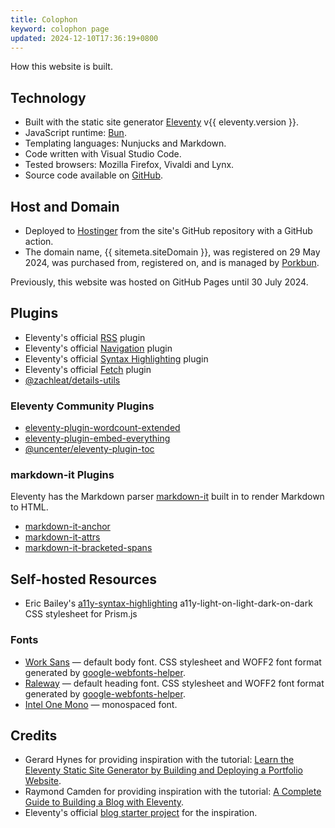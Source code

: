 ```yaml
---
title: Colophon
keyword: colophon page
updated: 2024-12-10T17:36:19+0800
---
```


How this website is built.

## Technology

* Built with the static site generator [Eleventy](https://www.11ty.dev/) v{{ eleventy.version }}.
* JavaScript runtime: [Bun](https://bun.sh).
* Templating languages: Nunjucks and Markdown.
* Code written with Visual Studio Code.
* Tested browsers: Mozilla Firefox, Vivaldi and Lynx.
* Source code available on [GitHub](https://github.com/helenclx/helenchong.dev).

## Host and Domain
* Deployed to [Hostinger](https://www.hostinger.my/) from the site's GitHub repository with a GitHub action.
* The domain name, {{ sitemeta.siteDomain }}, was registered on 29 May 2024, was purchased from, registered on, and is managed by [Porkbun](https://porkbun.com/).

Previously, this website was hosted on GitHub Pages until 30 July 2024.

## Plugins
* Eleventy's official [RSS](https://www.11ty.dev/docs/plugins/rss/) plugin
* Eleventy's official [Navigation](https://www.11ty.dev/docs/plugins/navigation/) plugin
* Eleventy's official [Syntax Highlighting](https://www.11ty.dev/docs/plugins/syntaxhighlight/) plugin
* Eleventy's official [Fetch](https://www.11ty.dev/docs/plugins/fetch/) plugin
* [@zachleat/details-utils](https://www.npmjs.com/package/@zachleat/details-utils)

### Eleventy Community Plugins
* [eleventy-plugin-wordcount-extended](https://www.npmjs.com/package/eleventy-plugin-wordcount-extended)
* [eleventy-plugin-embed-everything](https://www.npmjs.com/package/eleventy-plugin-embed-everything)
* [@uncenter/eleventy-plugin-toc](https://www.npmjs.com/package/@uncenter/eleventy-plugin-toc)

### markdown-it Plugins
Eleventy has the Markdown parser [markdown-it](https://www.npmjs.com/package/markdown-it) built in to render Markdown to HTML.
* [markdown-it-anchor](https://www.npmjs.com/package/markdown-it-anchor)
* [markdown-it-attrs](https://www.npmjs.com/package/markdown-it-attrs)
* [markdown-it-bracketed-spans](https://www.npmjs.com/package/markdown-it-bracketed-spans)

## Self-hosted Resources
* Eric Bailey's [a11y-syntax-highlighting](https://github.com/ericwbailey/a11y-syntax-highlighting) a11y-light-on-light-dark-on-dark CSS stylesheet for Prism.js

### Fonts
* [Work Sans](https://github.com/weiweihuanghuang/Work-Sans) — default body font. CSS stylesheet and WOFF2 font format generated by [google-webfonts-helper](https://gwfh.mranftl.com/fonts).
* [Raleway](https://fonts.google.com/specimen/Raleway) — default heading font. CSS stylesheet and WOFF2 font format generated by [google-webfonts-helper](https://gwfh.mranftl.com/fonts).
* [Intel One Mono](https://www.intel.com/content/www/us/en/company-overview/one-monospace-font.html) — monospaced font.

## Credits
* Gerard Hynes for providing inspiration with the tutorial: [Learn the Eleventy Static Site Generator by Building and Deploying a Portfolio Website](https://www.freecodecamp.org/news/learn-eleventy/).
* Raymond Camden for providing inspiration with the tutorial: [A Complete Guide to Building a Blog with Eleventy](https://cfjedimaster.github.io/eleventy-blog-guide/guide.html).
* Eleventy's official [blog starter project](https://github.com/11ty/eleventy-base-blog) for the inspiration.